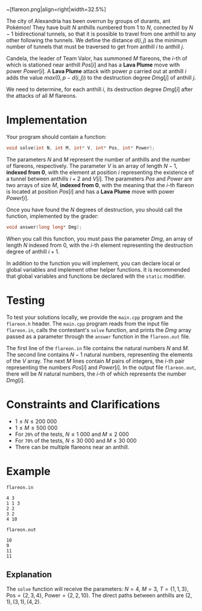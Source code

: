~[flareon.png|align=right|width=32.5%]

The city of Alexandria has been overrun by groups of durants, ant Pokémon! They have built $N$ anthills numbered from $1$ to $N$, connected by $N - 1$ bidirectional tunnels, so that it is possible to travel from one anthill to any other following the tunnels. We define the distance $d(i,j)$ as the minimum number of tunnels that must be traversed to get from anthill $i$ to anthill $j$.

Candela, the leader of Team Valor, has summoned $M$ flareons, the $i$-th of which is stationed near anthill $Pos[i]$ and has a **Lava Plume** move with power $Power[i]$. A **Lava Plume** attack with power $p$ carried out at anthill $i$ adds the value $max(0, p - d(i, j))$ to the destruction degree $Dmg[j]$ of anthill $j$.

We need to determine, for each anthill $i$, its destruction degree $Dmg[i]$ after the attacks of all $M$ flareons.

# Implementation
Your program should contain a function:
```cpp
void solve(int N, int M, int* V, int* Pos, int* Power);
```

The parameters $N$ and $M$ represent the number of anthills and the number of flareons, respectively. The parameter $V$ is an array of length $N - 1$, **indexed from 0**, with the element at position $i$ representing the existence of a tunnel between anthills $i + 2$ and $V[i]$. The parameters $Pos$ and $Power$ are two arrays of size $M$, **indexed from 0**, with the meaning that the $i$-th flareon is located at position $Pos[i]$ and has a **Lava Plume** move with power $Power[i]$.

Once you have found the $N$ degrees of destruction, you should call the function, implemented by the grader:
```cpp
void answer(long long* Dmg);
```
When you call this function, you must pass the parameter $Dmg$, an array of length $N$ indexed from $0$, with the $i$-th element representing the destruction degree of anthill $i+1$.

In addition to the function you will implement, you can declare local or global variables and implement other helper functions. It is recommended that global variables and functions be declared with the `static` modifier.

# Testing
To test your solutions locally, we provide the `main.cpp` program and the `flareon.h` header. The `main.cpp` program reads from the input file `flareon.in`, calls the contestant's `solve` function, and prints the $Dmg$ array passed as a parameter through the `answer` function in the `flareon.out` file.

The first line of the `flareon.in` file contains the natural numbers $N$ and $M$. The second line contains $N - 1$ natural numbers, representing the elements of the $V$ array. The next $M$ lines contain $M$ pairs of integers, the $i$-th pair representing the numbers $Pos[i]$ and $Power[i]$. In the output file `flareon.out`, there will be $N$ natural numbers, the $i$-th of which represents the number $Dmg[i]$.

# Constraints and Clarifications
* $1 \leq N \leq 200\ 000$
* $1 \leq M \leq 500\ 000$
* For `20%` of the tests, $N \leq 1\ 000$ and $M \leq 2\ 000$
* For `70%` of the tests, $N \leq 30\ 000$ and $M \leq 30\ 000$
* There can be multiple flareons near an anthill.

# Example
`flareon.in`
```
4 3
1 1 3
2 2
3 2
4 10
```
`flareon.out`
```
10
9
11
11
```
Explanation
---

The `solve` function will receive the parameters: $N = 4$, $M = 3$, $T = \{1, 1, 3\}$, $\text{Pos} = \{2, 3, 4\}$, $\text{Power} = \{2, 2, 10\}$. The direct paths between anthills are $(2, 1), (3, 1), (4, 2)$.